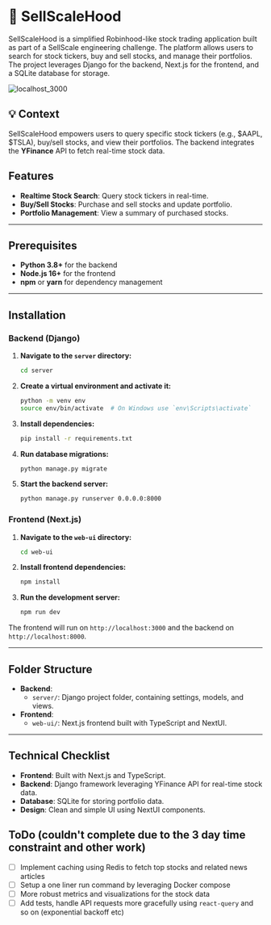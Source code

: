 # 🚀 SellScaleHood

SellScaleHood is a simplified Robinhood-like stock trading application built as part of a SellScale engineering challenge. The platform allows users to search for stock tickers, buy and sell stocks, and manage their portfolios. The project leverages Django for the backend, Next.js for the frontend, and a SQLite database for storage.

![localhost_3000](https://github.com/user-attachments/assets/0f10c6dd-f42a-4073-acd0-c566bf235871)


## 💡 Context

SellScaleHood empowers users to query specific stock tickers (e.g., $AAPL, $TSLA), buy/sell stocks, and view their portfolios. The backend integrates the **YFinance** API to fetch real-time stock data.

## Features

- **Realtime Stock Search**: Query stock tickers in real-time.
- **Buy/Sell Stocks**: Purchase and sell stocks and update portfolio.
- **Portfolio Management**: View a summary of purchased stocks.

---

## Prerequisites

- **Python 3.8+** for the backend
- **Node.js 16+** for the frontend
- **npm** or **yarn** for dependency management

---

## Installation

### Backend (Django)

1. **Navigate to the `server` directory:**
    ```bash
    cd server
    ```

2. **Create a virtual environment and activate it:**
    ```bash
    python -m venv env
    source env/bin/activate  # On Windows use `env\Scripts\activate`
    ```

3. **Install dependencies:**
    ```bash
    pip install -r requirements.txt
    ```

4. **Run database migrations:**
    ```bash
    python manage.py migrate
    ```

5. **Start the backend server:**
    ```bash
    python manage.py runserver 0.0.0.0:8000
    ```

### Frontend (Next.js)

1. **Navigate to the `web-ui` directory:**
    ```bash
    cd web-ui
    ```

2. **Install frontend dependencies:**
    ```bash
    npm install
    ```

3. **Run the development server:**
    ```bash
    npm run dev
    ```

The frontend will run on `http://localhost:3000` and the backend on `http://localhost:8000`.

---

## Folder Structure

- **Backend**:
  - `server/`: Django project folder, containing settings, models, and views.
- **Frontend**:
  - `web-ui/`: Next.js frontend built with TypeScript and NextUI.

---

## Technical Checklist

- **Frontend**: Built with Next.js and TypeScript.
- **Backend**: Django framework leveraging YFinance API for real-time stock data.
- **Database**: SQLite for storing portfolio data.
- **Design**: Clean and simple UI using NextUI components.

## ToDo (couldn't complete due to the 3 day time constraint and other work)

- [ ] Implement caching using Redis to fetch top stocks and related news articles
- [ ] Setup a one liner run command by leveraging Docker compose
- [ ] More robust metrics and visualizations for the stock data
- [ ] Add tests, handle API requests more gracefully using `react-query` and so on (exponential backoff etc)
